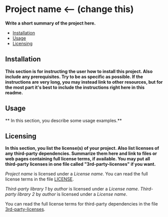 # Project name <-- (change this)
**Write a short summary of the project here.**

* [Installation](#installation)
* [Usage](#usage)
* [Licensing](#licensing)

## Installation
**This section is for instructing the user how to install this project. Also 
include any prerequisites. Try to be as specific as possible. If the 
instructions are very long, you may instead link to other resources, but for 
the most part it's best to include the instructions right here in this 
readme.**

## Usage
** In this section, you describe some usage examples.**

## Licensing
**In this section, you list the license(s) of your project. Also list licenses 
of any third-party dependencies. Summarize them here and link to files or web 
pages containing full license terms, if available. You may put all third-party 
licenses in one file called "3rd-party-licenses" if you want.**

*Project name* is licensed under a *License name*. You can read the full 
license terms in the file [LICENSE](LICENSE).

*Third-party library 1* by *author* is licensed under a *License name*.
*Third-party library 2* by *author* is licensed under a *License name*.

You can read the full license terms for third-party dependencies in the file 
[3rd-party-licenses](3rd-party-licenses).